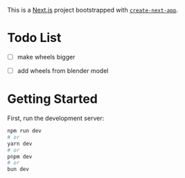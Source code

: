 This is a [Next.js](https://nextjs.org/) project bootstrapped with [`create-next-app`](https://github.com/vercel/next.js/tree/canary/packages/create-next-app).

# Todo List
- [ ] make wheels bigger
- [ ] add wheels from blender model




# Getting Started

First, run the development server:

```bash
npm run dev
# or
yarn dev
# or
pnpm dev
# or
bun dev
```
